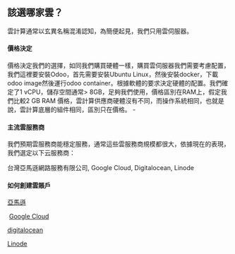 ## 該選哪家雲？

雲計算通常以玄異名稱混淆認知，為簡便起見，我們只用雲伺服器。

#### 價格決定

價格決定我們的選擇，如同我們購買硬體一樣，購買雲伺服器我們需要考慮配置，我們這裡要安裝Odoo，首先需要安裝Ubuntu Linux，然後安裝docker，下載odoo image然後運行odoo container。根據軟體的要求決定硬體的配置。我們確定了1 vCPU，儲存空間通常> 8GB，足夠我們使用，價格區別在RAM上，假定我們比較2 GB RAM 價格，雲計算供應商硬體沒有不同，而操作系統相同，也就是說，雲計算底層的組件相同，區別只在價格。 -

#### 主流雲服務商

我們預期雲服務商能穩定服務，通常這些雲服務商規模都很大，依據現在的表現，我們選定以下云服務商：

台灣亞馬遜網路服務有限公司, Google Cloud, Digitalocean, Linode

#### 如何創建雲賬戶

[亞馬遜](https://aws.amazon.com/premiumsupport/knowledge-center/create-and-activate-aws-account/)

 [Google Cloud](https://cloud.google.com/billing/docs/how-to/manage-billing-account)

[digitalocean](https://cloud.digitalocean.com/registrations/new)

[Linode](https://login.linode.com/signup)
